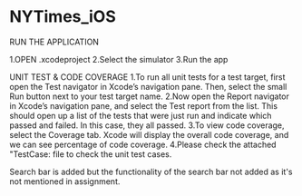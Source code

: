 # NYTimes_iOS
RUN THE APPLICATION

1.OPEN .xcodeproject 
2.Select the simulator 
3.Run the app

UNIT TEST & CODE COVERAGE 
1.To run all unit tests for a test target, first open the Test navigator in Xcode’s navigation pane. Then, select the small Run button next to your test target name. 
2.Now open the Report navigator in Xcode’s navigation pane, and select the Test report from the list. This should open up a list of the tests that were just run and indicate which passed and failed. In this case, they all passed. 
3.To view code coverage, select the Coverage tab. Xcode will display the overall code coverage, and we can see percentage of code coverage.
4.Please check the attached "TestCase: file to check the unit test cases.

Search bar is added but the functionality of the search bar not added as it's not mentioned in assignment.
